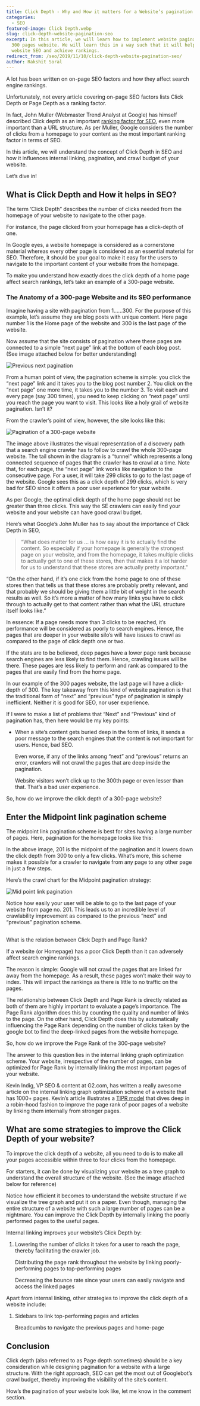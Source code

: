 ```yaml
---
title: Click Depth - Why and How it matters for a Website’s pagination and SEO
categories:
  - SEO
featured-image: Click Depth.webp
slug: click-depth-website-pagination-seo
excerpt: In this article, we will learn how to implement website pagination in a
  300 pages website. We will learn this in a way such that it will help in
  website SEO and achieve rankings.
redirect_from: /seo/2019/11/10/click-depth-website-pagination-seo/
author: Rakshit Soral
---
```

A lot has been written on on-page SEO factors and how they affect search engine rankings. 

Unfortunately, not every article covering on-page SEO factors lists Click Depth or Page Depth as a ranking factor. 

In fact, John Muller (Webmaster Trend Analyst at Google) has himself described Click depth as an important [ranking factor for SEO](https://www.searchenginejournal.com/google-click-depth-matters-seo-url-structure/256779/), even more important than a URL structure. As per Muller, Google considers the number of clicks from a homepage to your content as the most important ranking factor in terms of SEO.  

In this article, we will understand the concept of Click Depth in SEO and how it influences internal linking,  pagination, and crawl budget of your website. 

Let’s dive in!

## What is Click Depth and How it helps in SEO?


The term ‘Click Depth” describes the number of clicks needed from the homepage of your website to navigate to the other page.

For instance, the page clicked from your homepage has a click-depth of one. 

In Google eyes, a website homepage is considered as a cornerstone material whereas every other page is considered as an essential material for SEO. Therefore, it should be your goal to make it easy for the users to navigate to the important content of your website from the homepage. 

To make you understand how exactly does the click depth of a home page affect search rankings, let’s take an example of a 300-page website. 

### The Anatomy of a 300-page Website and its SEO performance

Imagine having a site with pagination from 1…...300. For the purpose of this example, let’s assume they are blog posts with unique content. Here page number 1 is the Home page of the website and 300 is the last page of the website. 

Now assume that the site consists of pagination where these pages are connected to a simple “next page” link at the bottom of each blog post. (See image attached below for better understanding)

![Previous next pagination](/images/uploads/screenshot-at-17-13-18.png "Previous next pagination")

From a human point of view, the pagination scheme is simple: you click the “next page” link and it takes you to the blog post number 2. You click on the “next page” one more time, it takes you to the number 3. To visit each and every page (say 300 times), you need to keep clicking on “next page” until you reach the page you want to visit. This looks like a holy grail of website pagination. Isn’t it?

From the crawler’s point of view, however, the site looks like this:

![Pagination of a 300-page website](/images/uploads/300-pagination.jpg "Pagination of a 300-page website")



The image above illustrates the visual representation of a discovery path that a search engine crawler has to follow to crawl the whole 300-page website. The tail shown in the diagram is a “tunnel” which represents a long connected sequence of pages that the crawler has to crawl at a time. Note that, for each page, the “next page” link works like navigation to the consecutive page. For a user, it will take 299 clicks to go to the last page of the website. Google sees this as a click depth of 299 clicks, which is very bad for SEO since it offers a poor user experience for your website. 

As per Google, the optimal click depth of the home page should not be greater than three clicks. This way the SE crawlers can easily find your website and your website can have good crawl budget. 

Here’s what Google’s John Muller has to say about the importance of Click Depth in SEO,

> “What does matter for us ... is how easy it is to actually find the content. So especially if your homepage is generally the strongest page on your website, and from the homepage, it takes multiple clicks to actually get to one of these stores, then that makes it a lot harder for us to understand that these stores are actually pretty important."

“On the other hand, if it’s one click from the home page to one of these stores then that tells us that these stores are probably pretty relevant, and that probably we should be giving them a little bit of weight in the search results as well. So it’s more a matter of how many links you have to click through to actually get to that content rather than what the URL structure itself looks like.”

In essence: If a page needs more than 3 clicks to be reached, it’s performance will be considered as poorly to search engines. Hence, the pages that are deeper in your website silo’s will have issues to crawl as compared to the page of click depth one or two. 

If the stats are to be believed, deep pages have a lower page rank because search engines are less likely to find them. Hence, crawling issues will be there. These pages are less likely to perform and rank as compared to the pages that are easily find from the home page. 

In our example of the 300 pages website, the last page will have a click-depth of 300. The key takeaway from this kind of website pagination is that the traditional form of “next” and “previous” type of pagination is simply inefficient. Neither it is good for SEO, nor user experience. 

If I were to make a list of problems that “Next” and “Previous” kind of pagination has, then here would be my key points:

* When a site’s content gets buried deep in the form of links, it sends a poor message to the search engines that the content is not important for users. Hence, bad SEO. 

  Even worse, if any of the links among “next” and “previous” returns an error, crawlers will not crawl the pages that are deep inside the pagination.


  Website visitors won’t click up to the 300th page or even lesser than that. That’s a bad user experience. 

So, how do we improve the click depth of a 300-page website?

## Enter the Midpoint link pagination scheme


The midpoint link pagination scheme is best for sites having a large number of pages. Here, pagination for the homepage looks like this:

In the above image, 201 is the midpoint of the pagination and it lowers down the click depth from 300 to only a few clicks. What’s more, this scheme makes it possible for a crawler to navigate from any page to any other page in just a few steps. 

Here’s the crawl chart for the Midpoint pagination strategy:

![Mid point link pagination](/images/uploads/crawl-chart-for-midpoint-pagination1.jpg "Mid point link pagination")

Notice how easily your user will be able to go to the last page of your website from page no. 201. This leads us to an incredible level of crawlability improvement as compared to the previous “next” and “previous” pagination scheme. 

## 
What is the relation between Click Depth and Page Rank?

If a website (or Homepage) has a poor Click Depth than it can adversely affect search engine rankings. 

The reason is simple: Google will not crawl the pages that are linked far away from the homepage. As a result, these pages won’t make their way to index. This will impact the rankings as there is little to no traffic on the pages. 

The relationship between Click Depth and Page Rank is directly related as both of them are highly important to evaluate a page’s importance. The Page Rank algorithm does this by counting the quality and number of links to the page. On the other hand, Click Depth does this by automatically influencing the Page Rank depending on the number of clicks taken by the google bot to find the deep-linked pages from the website homepage. 

So, how do we improve the Page Rank of the 300-page website?

The answer to this question lies in the internal linking graph optimization scheme. Your website, irrespective of the number of pages, can be optimized for Page Rank by internally linking the most important pages of your website. 

Kevin Indig, VP SEO & content at G2.com, has written a really awesome article on the internal linking graph optimization scheme of a website that has 1000+ pages. Kevin’s article illustrates a [TIPR model](https://www.kevin-indig.com/internal-link-optimization-with-tipr/) that dives deep in a robin-hood fashion to improve the page rank of poor pages of a website by linking them internally from stronger pages. 

## What are some strategies to improve the Click Depth of your website?


To improve the click depth of a website, all you need to do is to make all your pages accessible within three to four clicks from the homepage. 

For starters, it can be done by visualizing your website as a tree graph to understand the overall structure of the website. (See the image attached below for reference)

Notice how efficient it becomes to understand the website structure if we visualize the tree graph and put it on a paper. 
Even though, managing the entire structure of a website with such a large number of pages can be a nightmare. You can improve the Click Depth by internally linking the poorly performed pages to the useful pages. 

Internal linking improves your website’s Click Depth by:

1. Lowering the number of clicks it takes for a user to reach the page, thereby facilitating the crawler job.

   Distributing the page rank throughout the website by linking poorly-performing pages to top-performing pages

   Decreasing the bounce rate since your users can easily navigate and access the linked pages

Apart from internal linking, other strategies to improve the click depth of a website include:


1. Sidebars to link top-performing pages and articles

   Breadcumbs to navigate the previous pages and home-page

## Conclusion


Click depth (also referred to as Page depth sometimes) should be a key consideration while designing pagination for a website with a large structure. With the right approach, SEO can get the most out of Googlebot’s crawl budget, thereby improving the visibility of the site’s content. 

How’s the pagination of your website look like, let me know in the comment section.
